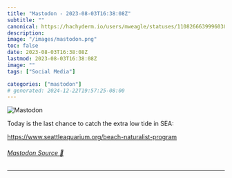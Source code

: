```yaml
---
title: "Mastodon - 2023-08-03T16:38:08Z"
subtitle: ""
canonical: https://hachyderm.io/users/mweagle/statuses/110826663999603819
description:
image: "/images/mastodon.png"
toc: false
date: 2023-08-03T16:38:08Z
lastmod: 2023-08-03T16:38:08Z
image: ""
tags: ["Social Media"]

categories: ["mastodon"]
# generated: 2024-12-22T19:57:25-08:00
---
```

![Mastodon](/images/mastodon.png)

<p>Today is the last chance to catch the extra low tide in SEA: </p><p><a href="https://www.seattleaquarium.org/beach-naturalist-program" target="_blank" rel="nofollow noopener noreferrer" translate="no"><span class="invisible">https://www.</span><span class="ellipsis">seattleaquarium.org/beach-natu</span><span class="invisible">ralist-program</span></a></p>


###### [Mastodon Source 🐘](https://hachyderm.io/@mweagle/110826663999603819)

___
